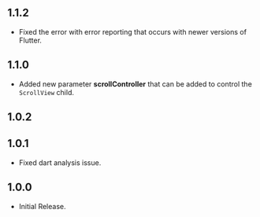 ## 1.1.2
* Fixed the error with error reporting that occurs with newer versions of Flutter.

## 1.1.0
* Added new parameter **scrollController** that can be added to control the `ScrollView` child.

## 1.0.2

## 1.0.1
* Fixed dart analysis issue.

## 1.0.0
* Initial Release.